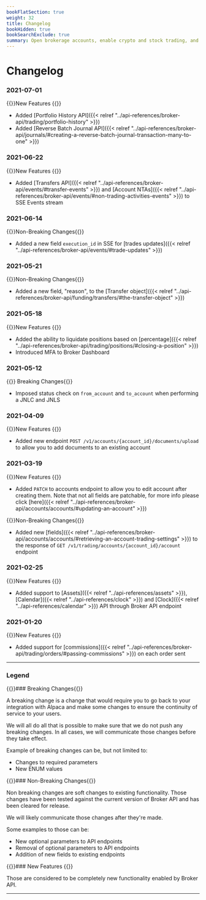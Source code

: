 ```yaml
---
bookFlatSection: true
weight: 32
title: Changelog
bookHidden: true
bookSearchExclude: true
summary: Open brokerage accounts, enable crypto and stock trading, and manage the ongoing user experience with Alpaca Broker API
---
```


# Changelog

### **2021-07-01**

{{<hint info>}}New Features {{</hint>}}

- Added [Portfolio History API]({{< relref "../api-references/broker-api/trading/portfolio-history" >}})
- Added [Reverse Batch Journal API]({{< relref "../api-references/broker-api/journals/#creating-a-reverse-batch-journal-transaction-many-to-one" >}})

### **2021-06-22**

{{<hint info>}}New Features {{</hint>}}

- Added [Transfers API]({{< relref "../api-references/broker-api/events/#transfer-events" >}}) and [Account NTAs]({{< relref "../api-references/broker-api/events/#non-trading-activities-events" >}}) to SSE Events stream

### **2021-06-14**

{{<hint warning>}}Non-Breaking Changes{{</hint>}}

- Added a new field `execution_id` in SSE for [trades updates]({{< relref "../api-references/broker-api/events/#trade-updates" >}})

### **2021-05-21**

{{<hint warning>}}Non-Breaking Changes{{</hint>}}

- Added a new field, "reason", to the [Transfer object]({{< relref "../api-references/broker-api/funding/transfers/#the-transfer-object" >}})

### **2021-05-18**

{{<hint info>}}New Features {{</hint>}}

- Added the ability to liquidate positions based on [percentage]({{< relref "../api-references/broker-api/trading/positions/#closing-a-position" >}})
- Introduced MFA to Broker Dashboard

### **2021-05-12**

{{<hint danger>}} Breaking Changes{{</hint>}}

- Imposed status check on `from_account` and `to_account` when performing a JNLC and JNLS

### **2021-04-09**

{{<hint info>}}New Features {{</hint>}}

- Added new endpoint `POST /v1/accounts/{account_id}/documents/upload` to allow you to add documents to an existing account

### **2021-03-19**

{{<hint info>}}New Features {{</hint>}}

- Added `PATCH` to accounts endpoint to allow you to edit account after creating them. Note that not all fields are patchable, for more info please click [here]({{< relref "../api-references/broker-api/accounts/accounts/#updating-an-account" >}})

{{<hint warning>}}Non-Breaking Changes{{</hint>}}

- Added new [fields]({{< relref "../api-references/broker-api/accounts/accounts/#retrieving-an-account-trading-settings" >}}) to the response of `GET /v1/trading/accounts/{account_id}/account` endpoint

### **2021-02-25**

{{<hint info>}}New Features {{</hint>}}

- Added support to [Assets]({{< relref "../api-references/assets" >}}), [Calendar]({{< relref "../api-references/clock" >}}) and [Clock]({{< relref "../api-references/calendar" >}}) API through Broker API endpoint

### **2021-01-20**

{{<hint info>}}New Features {{</hint>}}

- Added support for [commissions]({{< relref "../api-references/broker-api/trading/orders/#passing-commissions" >}}) on each order sent

---

### **Legend**

{{<hint danger>}}### Breaking Changes{{</hint>}}

A breaking change is a change that would require you to go back to your integration with Alpaca and make some changes to ensure the continuity of service to your users.

We will all do all that is possible to make sure that we do not push any breaking changes. In all cases, we will communicate those changes before they take effect.

Example of breaking changes can be, but not limited to:

- Changes to required parameters
- New ENUM values

{{<hint warning>}}### Non-Breaking Changes{{</hint>}}

Non breaking changes are soft changes to existing functionality. Those changes have been tested against the current version of Broker API and has been cleared for release.

We will likely communicate those changes after they're made.

Some examples to those can be:

- New optional parameters to API endpoints
- Removal of optional parameters to API endpoints
- Addition of new fields to existing endpoints

{{<hint info>}}### New Features {{</hint>}}

Those are considered to be completely new functionality enabled by Broker API.

---
